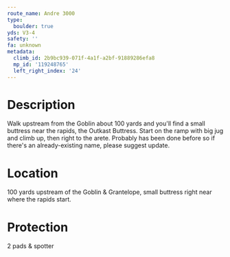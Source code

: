 ```yaml
---
route_name: Andre 3000
type:
  boulder: true
yds: V3-4
safety: ''
fa: unknown
metadata:
  climb_id: 2b9bc939-071f-4a1f-a2bf-91889286efa8
  mp_id: '119248765'
  left_right_index: '24'
---
```

# Description
Walk upstream from the Goblin about 100 yards and you'll find a small buttress near the rapids, the Outkast Buttress. Start on the ramp with big jug and climb up, then right to the arete. Probably has been done before so if there's an already-existing name, please suggest update.

# Location
100 yards upstream of the Goblin & Grantelope, small buttress right near where the rapids start.

# Protection
2 pads & spotter
